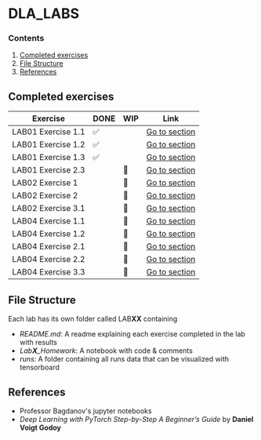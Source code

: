 # DLA_LABS

### Contents
1. [Completed exercises](#Completed-exercises)
2. [File Structure](#File-Structure)
3. [References](#References)


## Completed exercises

|  Exercise   | DONE  | WIP | Link |
|-----|---|---|---|
| LAB01 Exercise 1.1 | ✅ | | [Go to section](LAB01/README.md#exercise-11---simple-mlp)|
| LAB01 Exercise 1.2 | ✅ | | [Go to section](LAB01/README.md#exercise-12---mlp--residual-connections)|
| LAB01 Exercise 1.3 | ✅ | |[Go to section](LAB01/README.md#exercise-13---cnn)|
| LAB01 Exercise 2.3 |  | 🔁 |[Go to section](LAB01/README.md#exercise-23---explain-the-predictions-of-a-cnn)|
| LAB02 Exercise 1 |  | 🔁 |[Go to section](LAB02/README.md)|
| LAB02 Exercise 2 |  | 🔁 |[Go to section](LAB02/README.md)|
| LAB02 Exercise 3.1 |  | 🔁 |[Go to section](LAB02/README.md)|
| LAB04 Exercise 1.1 |  | 🔁 |[Go to section](LAB04/README.md)|
| LAB04 Exercise 1.2 |  | 🔁 |[Go to section](LAB04/README.md)|
| LAB04 Exercise 2.1 |  | 🔁 |[Go to section](LAB04/README.md)|
| LAB04 Exercise 2.2 |  | 🔁 |[Go to section](LAB04/README.md)|
| LAB04 Exercise 3.3 |  | 🔁 |[Go to section](LAB04/README.md)|



## File Structure
Each lab has its own folder called LAB**XX** containing 
- _README.md_: A readme explaining each exercise completed in the lab with results
- *Lab**X**_Homework*: A notebook with code & comments
- _runs_: A folder containing all runs data that can be visualized with 
tensorboard





## References 
- Professor Bagdanov's jupyter notebooks
- _Deep Learning with PyTorch Step-by-Step A Beginner’s Guide_ by **Daniel 
Voigt Godoy**
